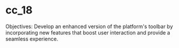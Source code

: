 # cc_18
Objectives: Develop an enhanced version of the platform's toolbar by incorporating new features that boost user interaction and provide a seamless experience.

